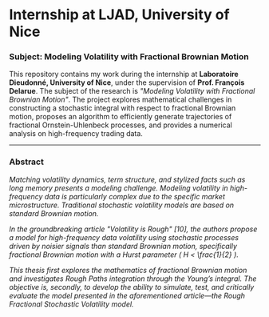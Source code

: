 # Internship at LJAD, University of Nice  
### **Subject:** Modeling Volatility with Fractional Brownian Motion

This repository contains my work during the internship at **Laboratoire Dieudonné, University of Nice**, under the supervision of **Prof. François Delarue**. The subject of the research is _"Modeling Volatility with Fractional Brownian Motion"_. The project explores mathematical challenges in constructing a stochastic integral with respect to fractional Brownian motion, proposes an algorithm to efficiently generate trajectories of fractional Ornstein-Uhlenbeck processes, and provides a numerical analysis on high-frequency trading data.

---

### **Abstract**

*Matching volatility dynamics, term structure, and stylized facts such as long memory presents a modeling challenge. Modeling volatility in high-frequency data is particularly complex due to the specific market microstructure. Traditional stochastic volatility models are based on standard Brownian motion.*

*In the groundbreaking article "Volatility is Rough" [10], the authors propose a model for high-frequency data volatility using stochastic processes driven by noisier signals than standard Brownian motion, specifically fractional Brownian motion with a Hurst parameter \( H < \frac{1}{2} \).*

*This thesis first explores the mathematics of fractional Brownian motion and investigates Rough Paths integration through the Young’s integral. The objective is, secondly, to develop the ability to simulate, test, and critically evaluate the model presented in the aforementioned article—the Rough Fractional Stochastic Volatility model.*
